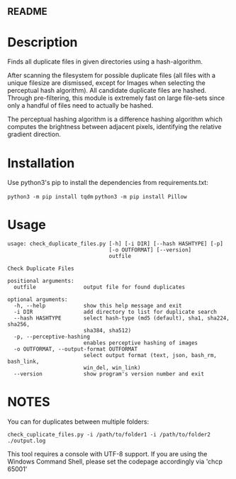 README
-----------


# Description

Finds all duplicate files in given directories using a hash-algorithm.

After scanning the filesystem for possible duplicate files (all files with a unique
filesize are dismissed, except for Images when selecting the perceptual hash
algorithm). All candidate duplicate files are hashed. Through pre-filtering,
this module is extremely fast on large file-sets since only a handful of files
need to actually be hashed.

The perceptual hashing algorithm is a difference hashing algorithm which computes
the brightness between adjacent pixels, identifying the relative gradient direction.


# Installation

Use python3's pip to install the dependencies from requirements.txt:

`python3 -m pip install tqdm`
`python3 -m pip install Pillow`


# Usage
```
usage: check_duplicate_files.py [-h] [-i DIR] [--hash HASHTYPE] [-p]
                                [-o OUTFORMAT] [--version]
                                outfile

Check Duplicate Files

positional arguments:
  outfile               output file for found duplicates

optional arguments:
  -h, --help            show this help message and exit
  -i DIR                add directory to list for duplicate search
  --hash HASHTYPE       select hash-type (md5 (default), sha1, sha224, sha256,
                        sha384, sha512)
  -p, --perceptive-hashing
                        enables perceptive hashing of images
  -o OUTFORMAT, --output-format OUTFORMAT
                        select output format (text, json, bash_rm, bash_link,
                        win_del, win_link)
  --version             show program's version number and exit
```

# NOTES

You can for duplicates between multiple folders:

`check_cuplicate_files.py -i /path/to/folder1 -i /path/to/folder2 ./output.log`

This tool requires a console with UTF-8 support. If you are using the
Windows Command Shell, please set the codepage accordingly via
'chcp 65001'